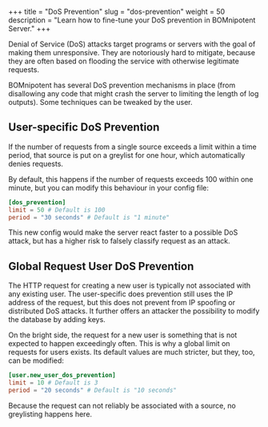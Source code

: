 +++
title = "DoS Prevention"
slug = "dos-prevention"
weight = 50
description = "Learn how to fine-tune your DoS prevention in BOMnipotent Server."
+++

Denial of Service (DoS) attacks target programs or servers with the goal of making them unresponsive. They are notoriously hard to mitigate, because they are often based on flooding the service with otherwise legitimate requests.

BOMnipotent has several DoS prevention mechanisms in place (from disallowing any code that might crash the server to limiting the length of log outputs). Some techniques can be tweaked by the user.

## User-specific DoS Prevention

If the number of requests from a single source exceeds a limit within a time period, that source is put on a greylist for one hour, which automatically denies requests.

By default, this happens if the number of requests exceeds 100 within one minute, but you can modify this behaviour in your config file:
```toml
[dos_prevention]
limit = 50 # Default is 100
period = "30 seconds" # Default is "1 minute"
```

This new config would make the server react faster to a possible DoS attack, but has a higher risk to falsely classify request as an attack.

## Global Request User DoS Prevention

The HTTP request for creating a new user is typically not associated with any existing user. The user-specific does prevention still uses the IP address of the request, but this does not prevent from IP spoofing or distributed DoS attacks. It further offers an attacker the possibility to modify the database by adding keys.

On the bright side, the request for a new user is something that is not expected to happen exceedingly often. This is why a global limit on requests for users exists. Its default values are much stricter, but they, too, can be modified:
```toml
[user.new_user_dos_prevention]
limit = 10 # Default is 3
period = "20 seconds" # Default is "10 seconds"
```

Because the request can not reliably be associated with a source, no greylisting happens here.
